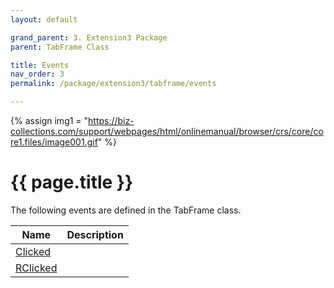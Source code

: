 ```yaml
---
layout: default

grand_parent: 3. Extension3 Package
parent: TabFrame Class

title: Events
nav_order: 3
permalink: /package/extension3/tabframe/events

---
```

{% assign img1 = "https://biz-collections.com/support/webpages/html/onlinemanual/browser/crs/core/core1.files/image001.gif" %}


# {{ page.title }}

The following events are defined in the TabFrame class.

|Name     | Description |
|---------|-------------|
|[Clicked](/package/extension3/tabframe/events/clicked) ||
|[RClicked](/package/extension3/tabframe/events/rclicked) ||
